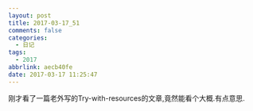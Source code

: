 ```yaml
---
layout: post
title: 2017-03-17_51
comments: false
categories:
  - 日记
tags:
  - 2017
abbrlink: aecb40fe
date: 2017-03-17 11:25:47
---
```


  刚才看了一篇老外写的Try-with-resources的文章,竟然能看个大概.有点意思.
